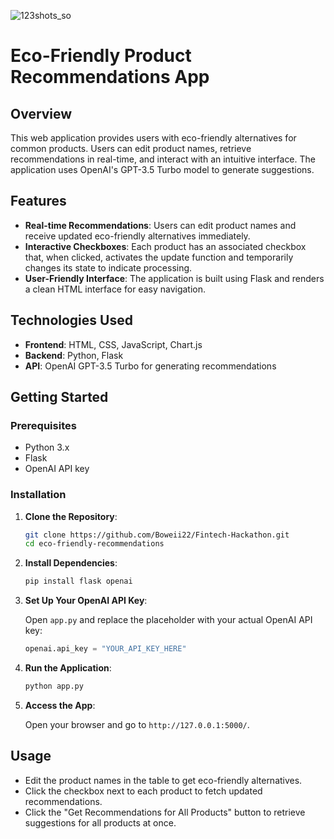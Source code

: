 ![123shots_so](https://github.com/user-attachments/assets/9ac30d62-0b34-4a3f-b2f5-cf2d07c5f941)

# Eco-Friendly Product Recommendations App

## Overview

This web application provides users with eco-friendly alternatives for common products. Users can edit product names, retrieve recommendations in real-time, and interact with an intuitive interface. The application uses OpenAI's GPT-3.5 Turbo model to generate suggestions.

## Features

- **Real-time Recommendations**: Users can edit product names and receive updated eco-friendly alternatives immediately.
- **Interactive Checkboxes**: Each product has an associated checkbox that, when clicked, activates the update function and temporarily changes its state to indicate processing.
- **User-Friendly Interface**: The application is built using Flask and renders a clean HTML interface for easy navigation.

## Technologies Used

- **Frontend**: HTML, CSS, JavaScript, Chart.js
- **Backend**: Python, Flask
- **API**: OpenAI GPT-3.5 Turbo for generating recommendations

## Getting Started

### Prerequisites

- Python 3.x
- Flask
- OpenAI API key

### Installation

1. **Clone the Repository**:

   ```bash
   git clone https://github.com/Boweii22/Fintech-Hackathon.git
   cd eco-friendly-recommendations
   ```

2. **Install Dependencies**:

   ```bash
   pip install flask openai
   ```

3. **Set Up Your OpenAI API Key**:

   Open `app.py` and replace the placeholder with your actual OpenAI API key:

   ```python
   openai.api_key = "YOUR_API_KEY_HERE"
   ```

4. **Run the Application**:

   ```bash
   python app.py
   ```

5. **Access the App**:

   Open your browser and go to `http://127.0.0.1:5000/`.

## Usage

- Edit the product names in the table to get eco-friendly alternatives.
- Click the checkbox next to each product to fetch updated recommendations.
- Click the "Get Recommendations for All Products" button to retrieve suggestions for all products at once.
